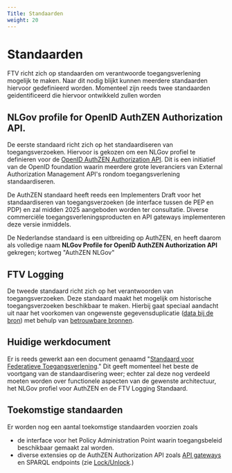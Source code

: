 ```yaml
---
Title: Standaarden
weight: 20
---
```



# Standaarden

FTV richt zich op standaarden om verantwoorde toegangsverlening mogelijk te maken. Naar dit nodig blijkt kunnen meerdere standaarden hiervoor gedefinieerd worden. Momenteel zijn reeds twee standaarden geidentificeerd die hiervoor ontwikkeld zullen worden

## NLGov profile for OpenID AuthZEN Authorization API.

De eerste standaard richt zich op het standaardiseren van toegangsverzoeken. Hiervoor is gekozen om een NLGov profiel te definieren voor de [OpenID AuthZEN Authorization API](https://openid.net/wg/authzen/). Dit is een initiatief van de OpenID foundation waarin meerdere grote leveranciers van External Authorization Management API's rondom toegangsverlening standaardiseren. 

De AuthZEN standaard heeft reeds een Implementers Draft voor het standaardiseren van toegangsverzoeken (de interface tussen de PEP en PDP) en zal midden 2025 aangeboden worden ter consultatie. Diverse commerciële toegangsverleningsproducten en API gateways implementeren deze versie inmiddels.

De Nederlandse standaard is een uitbreiding op AuthZEN, en heeft daarom als volledige naam **NLGov Profile for OpenID AuthZEN Authorization API** gekregen; kortweg "AuthZEN NLGov"

## FTV Logging

De tweede standaard richt zich op het verantwoorden van toegangsverzoeken. Deze standaard maakt het mogelijk om historische toegangsverzoeken beschikbaar te maken. Hierbij gaat speciaal aandacht uit naar het voorkomen van ongewenste gegevensduplicatie ([data bij de bron](https://www.digitaleoverheid.nl/data-bij-de-bron/)) met behulp van [betrouwbare bronnen](https://website-digilab-overheid-nl-research-uit-betrouw-e1f39021ce924c.gitlab.io/).

## Huidige werkdocument

Er is reeds gewerkt aan een document genaamd "[Standaard voor Federatieve Toegangsverlening](https://ftv-standaard-2f223b.gitlab.io/)." Dit geeft momenteel het beste de voortgang van de standaardisering weer; echter zal deze nog verdeeld moeten worden over functionele aspecten van de gewenste architectuur, het NLGov profiel voor AuthZEN en de FTV Logging Standaard.

## Toekomstige standaarden

Er worden nog een aantal toekomstige standaarden voorzien zoals
- de interface voor het Policy Administration Point waarin toegangsbeleid beschikbaar gemaakt zal worden.
- diverse extensies op de AuthZEN Authorization API zoals [API gateways](https://hackmd.io/@oidf-wg-authzen/apigateway) en SPARQL endpoints (zie [Lock/Unlock](https://kadaster-labs.github.io/lock-unlock-docs/).)
